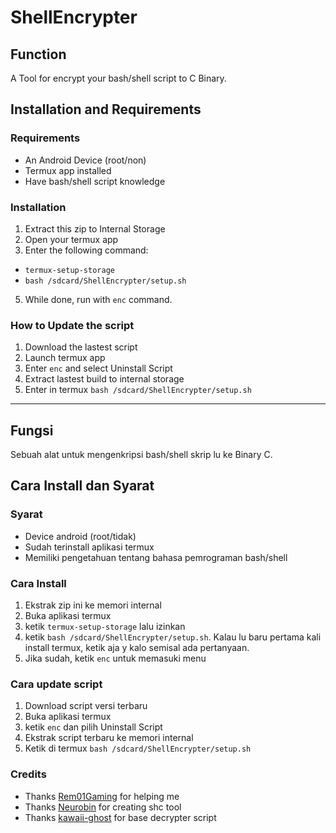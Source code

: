 # ShellEncrypter

## Function
A Tool for encrypt your bash/shell script to C Binary.

## Installation and Requirements

### Requirements
- An Android Device (root/non)
- Termux app installed
- Have bash/shell script knowledge

### Installation
1. Extract this zip to Internal Storage
2. Open your termux app
3. Enter the following command: 
- `termux-setup-storage`
- `bash /sdcard/ShellEncrypter/setup.sh`
5. While done, run with `enc` command.

### How to Update the script
1. Download the lastest script
2. Launch termux app
3. Enter `enc` and select Uninstall Script
4. Extract lastest build to internal storage
5. Enter in termux `bash /sdcard/ShellEncrypter/setup.sh`

------------------------------ 

## Fungsi
Sebuah alat untuk mengenkripsi bash/shell skrip lu ke Binary C.

## Cara Install dan Syarat

### Syarat
- Device android (root/tidak)
- Sudah terinstall aplikasi termux
- Memiliki pengetahuan tentang bahasa pemrograman bash/shell

### Cara Install
1. Ekstrak zip ini ke memori internal
2. Buka aplikasi termux
3. ketik `termux-setup-storage` lalu izinkan
4. ketik `bash /sdcard/ShellEncrypter/setup.sh`. Kalau lu baru pertama kali install termux, ketik aja y kalo semisal ada pertanyaan.
5. Jika sudah, ketik `enc` untuk memasuki menu

### Cara update script
1. Download script versi terbaru
2. Buka aplikasi termux
3. ketik `enc` dan pilih Uninstall Script
4. Ekstrak script terbaru ke memori internal
5. Ketik di termux `bash /sdcard/ShellEncrypter/setup.sh`

### Credits
- Thanks [Rem01Gaming](https://github.com/Rem01Gaming) for helping me
- Thanks [Neurobin](https://github.com/neurobin) for creating shc tool
- Thanks [kawaii-ghost](https://github.com/kawaii-ghost) for base decrypter script
